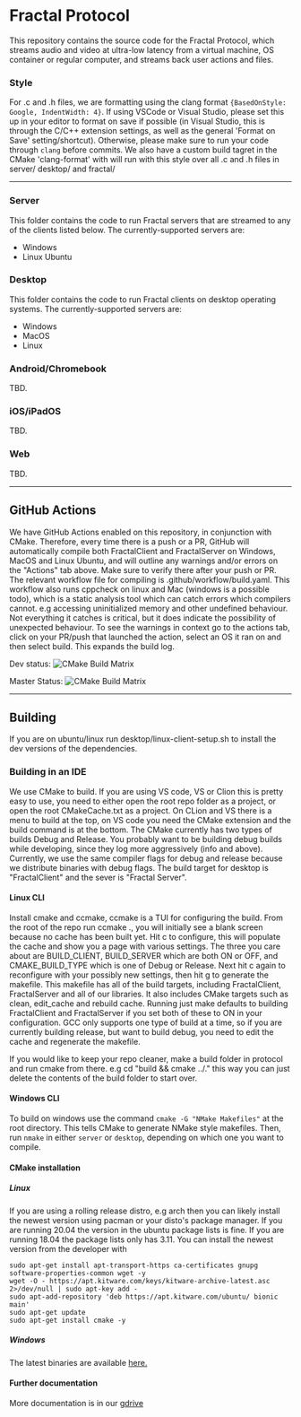 # Fractal Protocol

This repository contains the source code for the Fractal Protocol, which streams audio and video at ultra-low latency from a virtual machine, OS container or regular computer, and streams back user actions and files.

### Style

For .c and .h files, we are formatting using the clang format `{BasedOnStyle: Google, IndentWidth: 4}`. If using VSCode or Visual Studio, please set this up in your editor to format on save if possible (in Visual Studio, this is through the C/C++ extension settings, as well as the general 'Format on Save' setting/shortcut). Otherwise, please make sure to run your code through `clang` before commits.
We also have a custom build tagret in the CMake 'clang-format' with will run with this style over all .c and .h files in server/ desktop/ and fractal/

------------

### Server

This folder contains the code to run Fractal servers that are streamed to any of the clients listed below. The currently-supported servers are:

-   Windows
-   Linux Ubuntu

### Desktop

This folder contains the code to run Fractal clients on desktop operating systems. The currently-supported servers are:

-   Windows
-   MacOS
-   Linux

### Android/Chromebook

TBD.

### iOS/iPadOS

TBD.

### Web

TBD.
 
 ------------
 ## GitHub Actions
 
 We have GitHub Actions enabled on this repository, in conjunction with CMake. Therefore, every time there is a push or a PR, GitHub will automatically compile both FractalClient and FractalServer on Windows, MacOS and Linux Ubuntu, and will outline any warnings and/or errors on the "Actions" tab above. Make sure to verify there after your push or PR. The relevant workflow file for compiling is .github/workflow/build.yaml.
 This workflow also runs cppcheck on linux and Mac (windows is a possible todo), which is a static analysis tool which can catch errors which compilers cannot. e.g accessing uninitialized memory and other undefined behaviour. Not everything it catches is critical, but it does indicate the possibility of unexpected behaviour. 
 To see the warnings in context go to the actions tab, click on your PR/push that launched the action, select an OS it ran on and then select build. This expands the build log. 
 
 Dev status: ![CMake Build Matrix](https://github.com/fractalcomputers/protocol/workflows/CMake%20Build%20Matrix/badge.svg?branch=dev)
 
 Master Status: ![CMake Build Matrix](https://github.com/fractalcomputers/protocol/workflows/CMake%20Build%20Matrix/badge.svg?branch=master)
 
  ------------

 ## Building
 If you are on ubuntu/linux run desktop/linux-client-setup.sh to install the dev versions of the dependencies. 
 ### Building in an IDE
 We use CMake to build. If you are using VS code, VS or Clion this is pretty easy to use, 
 you need to either open the root repo folder as a project, or open the root CMakeCache.txt
 as a project. On CLion and VS there is a menu to build at the top, on VS code you need the 
 CMake extension and the build command is at the bottom. The CMake currently has two types of builds
 Debug and Release. You probably want to be building debug builds while developing, since they log more
 aggressively (info and above). Currently, we use the same compiler flags for debug and release because we 
  distribute binaries with debug flags. The build target for desktop is "FractalClient" and the sever is "Fractal Server".
 
 
 #### Linux CLI
 Install cmake and ccmake, ccmake is a TUI for configuring the build. 
 From the root of the repo run ccmake ., you will initially see a blank screen because no cache has been built yet.
 Hit c to configure, this will populate the cache and show you a page with various settings. The three you care about 
 are BUILD_CLIENT, BUILD_SERVER which are both ON or OFF, and CMAKE_BUILD_TYPE which is one of Debug or Release.
 Next hit c again to reconfigure with your possibly new settings, then hit g to generate the makefile. This makefile has all of the build targets,
 including FractalClient, FractalServer and all of our libraries. It also includes CMake targets such as clean, edit_cache and rebuild cache.
 Running just make defaults to building FractalClient and FractalServer if you set both of these to ON in your configuration.
 GCC only supports one type of build at a time, so if you are currently building release, but want to build debug, you need to edit the cache and regenerate the makefile.  
 
 If you would like to keep your repo cleaner, make a build folder in protocol and run cmake from there. e.g cd "build && 
 cmake ../." this way you can just delete the contents of the build folder to start over. 
 
 #### Windows CLI
To build on windows use the command `cmake -G "NMake Makefiles"` at the root directory. This tells CMake to generate 
NMake style makefiles. Then, run `nmake` in either `server` or `desktop`, depending on which one you want to compile.

#### CMake installation 
##### Linux
If you are using a rolling release distro, e.g arch then you can likely install the newest version using pacman or your 
disto's package manager. 
If you are running 20.04 the version in the ubuntu package lists is fine. 
If you are running 18.04 the package lists only has 3.11.  You can install the newest version from the developer with 
```
sudo apt-get install apt-transport-https ca-certificates gnupg software-properties-common wget -y
wget -O - https://apt.kitware.com/keys/kitware-archive-latest.asc 2>/dev/null | sudo apt-key add -
sudo apt-add-repository 'deb https://apt.kitware.com/ubuntu/ bionic main'
sudo apt-get update
sudo apt-get install cmake -y
```
##### Windows
The latest binaries are available [here.](https://cmake.org/download/) 
#### Further documentation
More documentation is in our [gdrive](https://docs.google.com/document/d/1T9Lc3HVoqhqSjdUbiaFaQU71oV1VH25iFGDNvAYjtOs/edit?usp=sharing)
